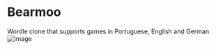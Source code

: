 # Bearmoo
Wordle clone that supports games in Portuguese, English and German
![image](https://user-images.githubusercontent.com/32003649/180625840-f291f0d9-470c-4dc5-be5e-4a0cc16156f4.png)
